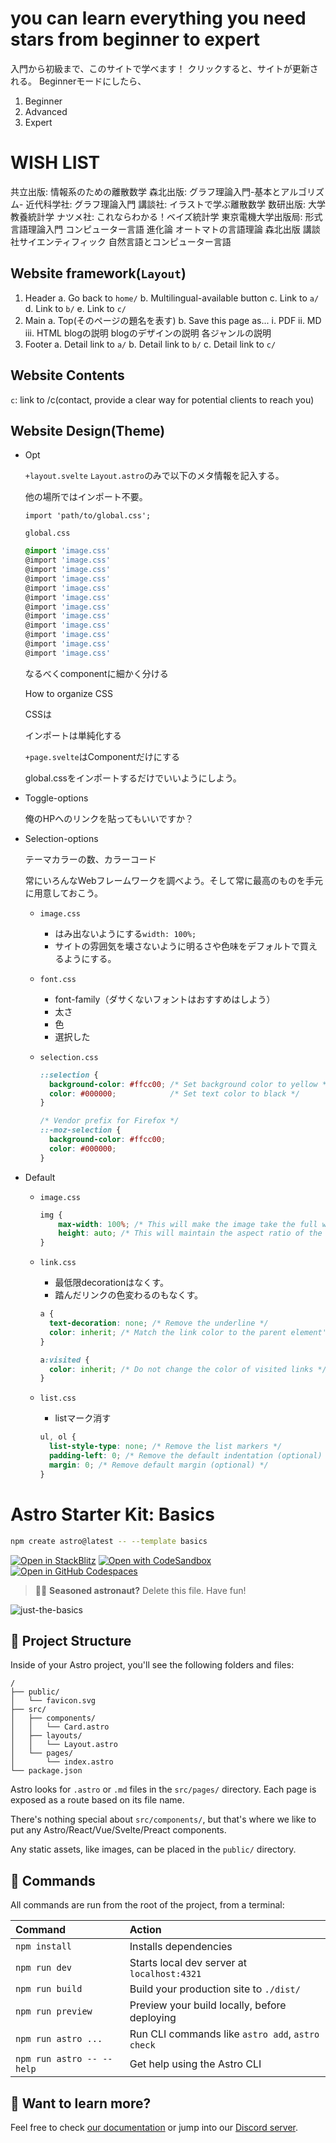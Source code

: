# you can learn everything you need stars from beginner to expert
入門から初級まで、このサイトで学べます！
クリックすると、サイトが更新される。
Beginnerモードにしたら、
1. Beginner
2. Advanced
3. Expert

# WISH LIST
共立出版: 情報系のための離散数学
森北出版: グラフ理論入門-基本とアルゴリズム-
近代科学社: グラフ理論入門
講談社: イラストで学ぶ離散数学
数研出版: 大学教養統計学
ナツメ社: これならわかる！ベイズ統計学
東京電機大学出版局: 形式言語理論入門
コンピューター言語 進化論
オートマトの言語理論 森北出版
講談社サイエンティフィック 自然言語とコンピューター言語

## Website framework(`Layout`)
1. Header
	a. Go back to `home/`
	b. Multilingual-available button
	c. Link to `a/`
	d. Link to `b/`
	e. Link to `c/`
2. Main
	a. Top(そのページの題名を表す)
	b. Save this page as...
		i. PDF
		ii. MD
		iii. HTML
	blogの説明
	blogのデザインの説明
	各ジャンルの説明
3. Footer
	a. Detail link to `a/`
	b. Detail link to `b/`
	c. Detail link to `c/`

## Website Contents
`c`: link to /c(contact, provide a clear way for potential clients to reach you)

## Website Design(Theme)
- Opt
    
    `+layout.svelte` `Layout.astro`のみで以下のメタ情報を記入する。
    
    他の場所ではインポート不要。
    
    ```tsx
    import 'path/to/global.css';
    ```
    
    `global.css`
    
    ```css
    @import 'image.css'
    @import 'image.css'
    @import 'image.css'
    @import 'image.css'
    @import 'image.css'
    @import 'image.css'
    @import 'image.css'
    @import 'image.css'
    @import 'image.css'
    @import 'image.css'
    @import 'image.css'
    @import 'image.css'
    ```
    
    なるべくcomponentに細かく分ける
    
    How to organize CSS
    
    CSSは
    
    インポートは単純化する
    
    `+page.svelte`はComponentだけにする
    
    global.cssをインポートするだけでいいようにしよう。
    
- Toggle-options
    
    俺のHPへのリンクを貼ってもいいですか？
    
- Selection-options
    
    テーマカラーの数、カラーコード
    
    常にいろんなWebフレームワークを調べよう。そして常に最高のものを手元に用意しておこう。
    
    - `image.css`
        - はみ出ないようにする`width: 100%;`
        - サイトの雰囲気を壊さないように明るさや色味をデフォルトで買えるようにする。
    - `font.css`
        - font-family（ダサくないフォントはおすすめはしよう）
        - 太さ
        - 色
        - 選択した
    - `selection.css`
        
        ```css
        ::selection {
          background-color: #ffcc00; /* Set background color to yellow */
          color: #000000;            /* Set text color to black */
        }
        
        /* Vendor prefix for Firefox */
        ::-moz-selection {
          background-color: #ffcc00;
          color: #000000;
        }
        ```
        
- Default
    - `image.css`
        
        ```css
        img {
            max-width: 100%; /* This will make the image take the full width of its parent container */
            height: auto; /* This will maintain the aspect ratio of the image */
        }
        ```
        
    - `link.css`
        - 最低限decorationはなくす。
        - 踏んだリンクの色変わるのもなくす。
        
        ```css
        a {
          text-decoration: none; /* Remove the underline */
          color: inherit; /* Match the link color to the parent element's color */
        }
        
        a:visited {
          color: inherit; /* Do not change the color of visited links */
        }
        ```
        
    - `list.css`
        - listマーク消す
        
        ```css
        ul, ol {
          list-style-type: none; /* Remove the list markers */
          padding-left: 0; /* Remove the default indentation (optional) */
          margin: 0; /* Remove default margin (optional) */
        }
        ```

# Astro Starter Kit: Basics


```sh
npm create astro@latest -- --template basics
```

[![Open in StackBlitz](https://developer.stackblitz.com/img/open_in_stackblitz.svg)](https://stackblitz.com/github/withastro/astro/tree/latest/examples/basics)
[![Open with CodeSandbox](https://assets.codesandbox.io/github/button-edit-lime.svg)](https://codesandbox.io/p/sandbox/github/withastro/astro/tree/latest/examples/basics)
[![Open in GitHub Codespaces](https://github.com/codespaces/badge.svg)](https://codespaces.new/withastro/astro?devcontainer_path=.devcontainer/basics/devcontainer.json)

> 🧑‍🚀 **Seasoned astronaut?** Delete this file. Have fun!

![just-the-basics](https://github.com/withastro/astro/assets/2244813/a0a5533c-a856-4198-8470-2d67b1d7c554)

## 🚀 Project Structure

Inside of your Astro project, you'll see the following folders and files:

```text
/
├── public/
│   └── favicon.svg
├── src/
│   ├── components/
│   │   └── Card.astro
│   ├── layouts/
│   │   └── Layout.astro
│   └── pages/
│       └── index.astro
└── package.json
```

Astro looks for `.astro` or `.md` files in the `src/pages/` directory. Each page is exposed as a route based on its file name.

There's nothing special about `src/components/`, but that's where we like to put any Astro/React/Vue/Svelte/Preact components.

Any static assets, like images, can be placed in the `public/` directory.

## 🧞 Commands

All commands are run from the root of the project, from a terminal:

| Command                   | Action                                           |
| :------------------------ | :----------------------------------------------- |
| `npm install`             | Installs dependencies                            |
| `npm run dev`             | Starts local dev server at `localhost:4321`      |
| `npm run build`           | Build your production site to `./dist/`          |
| `npm run preview`         | Preview your build locally, before deploying     |
| `npm run astro ...`       | Run CLI commands like `astro add`, `astro check` |
| `npm run astro -- --help` | Get help using the Astro CLI                     |

## 👀 Want to learn more?

Feel free to check [our documentation](https://docs.astro.build) or jump into our [Discord server](https://astro.build/chat).
